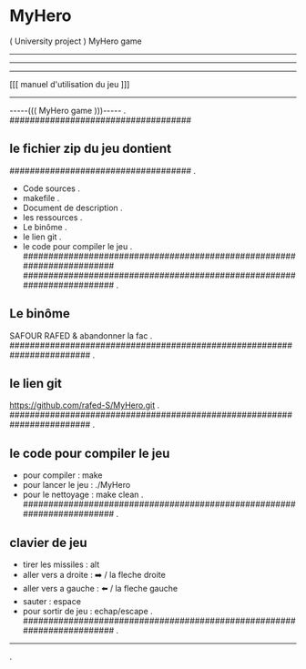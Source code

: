 # MyHero
( University project ) MyHero game
_____________________________________________
______________________________________
____________________________________
[[[ manuel d'utilisation du jeu ]]]
____________________________________
-----((( MyHero game )))-----
.
####################################
## le fichier zip du jeu dontient
####################################
.
- Code sources
.
- makefile
.
- Document de description
.
- les ressources
.
- Le binôme
.
- le lien git 
.
- le code pour compiler le jeu
.
########################################################################
########################################################################
.
## Le binôme ##
SAFOUR RAFED & abandonner la fac
.
########################################################################
.
## le lien git ##
https://github.com/rafed-S/MyHero.git
.
########################################################################
.
## le code pour compiler le jeu ##
- pour compiler : make
- pour lancer le jeu : ./MyHero
- pour le nettoyage : make clean
.
########################################################################
.
## clavier de jeu
- tirer les missiles : alt
- aller vers a droite : ➡️ / la fleche droite
- aller vers a gauche : ⬅️ / la fleche gauche
- sauter : espace
- pour sortir de jeu : echap/escape
.
########################################################################
.
______________________________________
.
